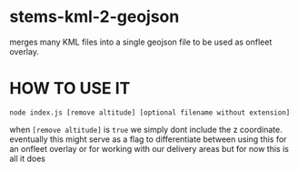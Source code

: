 # stems-kml-2-geojson

merges many KML files into a single geojson file to be used as onfleet
overlay.

# HOW TO USE IT

`node index.js [remove altitude] [optional filename without extension]`

when `[remove altitude]` is `true` we simply dont include the z
coordinate. eventually this might serve as a flag to differentiate
between using this for an onfleet overlay or for working with our
delivery areas but for now this is all it does


